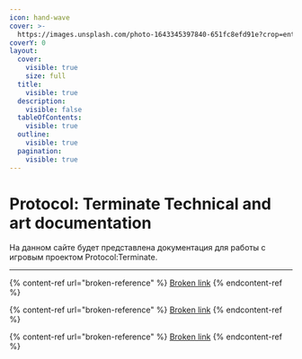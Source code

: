 ```yaml
---
icon: hand-wave
cover: >-
  https://images.unsplash.com/photo-1643345397840-651fc8efd91e?crop=entropy&cs=srgb&fm=jpg&ixid=M3wxOTcwMjR8MHwxfHNlYXJjaHwxfHxUZXJtaW5hdG9yfGVufDB8fHx8MTczMjg3NzY0NHww&ixlib=rb-4.0.3&q=85
coverY: 0
layout:
  cover:
    visible: true
    size: full
  title:
    visible: true
  description:
    visible: false
  tableOfContents:
    visible: true
  outline:
    visible: true
  pagination:
    visible: true
---
```


# Protocol: Terminate Technical and art documentation

На данном сайте будет представлена документация для работы с игровым проектом Protocol:Terminate.



***



{% content-ref url="broken-reference" %}
[Broken link](broken-reference)
{% endcontent-ref %}

{% content-ref url="broken-reference" %}
[Broken link](broken-reference)
{% endcontent-ref %}

{% content-ref url="broken-reference" %}
[Broken link](broken-reference)
{% endcontent-ref %}
